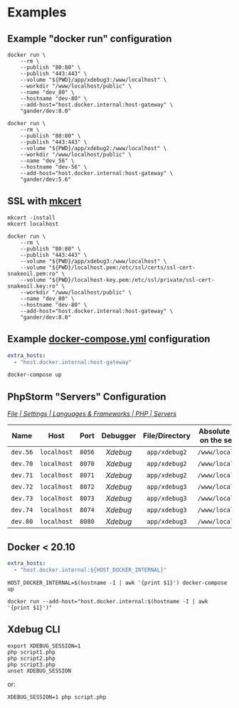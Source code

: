 # Examples

## Example "docker run" configuration

```shell
docker run \
    --rm \
    --publish "80:80" \
    --publish "443:443" \
    --volume "${PWD}/app/xdebug3:/www/localhost" \
    --workdir "/www/localhost/public" \
    --name "dev_80" \
    --hostname "dev-80" \
    --add-host="host.docker.internal:host-gateway" \
    "gander/dev:8.0"
```

```shell
docker run \
    --rm \
    --publish "80:80" \
    --publish "443:443" \
    --volume "${PWD}/app/xdebug2:/www/localhost" \
    --workdir "/www/localhost/public" \
    --name "dev_56" \
    --hostname "dev-56" \
    --add-host="host.docker.internal:host-gateway" \
    "gander/dev:5.6"
```

## SSL with [mkcert](https://mkcert.dev/)
```shell
mkcert -install
mkcert localhost
```
```shell
docker run \
    --rm \
    --publish "80:80" \
    --publish "443:443" \
    --volume "${PWD}/app/xdebug3:/www/localhost" \
    --volume "${PWD}/localhost.pem:/etc/ssl/certs/ssl-cert-snakeoil.pem:ro" \
    --volume "${PWD}/localhost-key.pem:/etc/ssl/private/ssl-cert-snakeoil.key:ro" \
    --workdir "/www/localhost/public" \
    --name "dev_80" \
    --hostname "dev-80" \
    --add-host="host.docker.internal:host-gateway" \
    "gander/dev:8.0"
```

## Example [docker-compose.yml](docker-compose.yml) configuration

```yaml
extra_hosts:
  - "host.docker.internal:host-gateway"
```
```shell
docker-compose up
```

## PhpStorm "Servers" Configuration

_[File | Settings | Languages & Frameworks | PHP | Servers](jetbrains://PhpStorm/settings?name=Languages+%26+Frameworks--PHP--Servers)_

|Name|Host|Port|Debugger|File/Directory|Absolute path on the server|
|:---:|:---:|:---:|:---:|:---:|:---:|
|`dev.56`|`localhost`|`8056`|_Xdebug_|`app/xdebug2`|`/www/localhost`|
|`dev.70`|`localhost`|`8070`|_Xdebug_|`app/xdebug2`|`/www/localhost`|
|`dev.71`|`localhost`|`8071`|_Xdebug_|`app/xdebug2`|`/www/localhost`|
|`dev.72`|`localhost`|`8072`|_Xdebug_|`app/xdebug3`|`/www/localhost`|
|`dev.73`|`localhost`|`8073`|_Xdebug_|`app/xdebug3`|`/www/localhost`|
|`dev.74`|`localhost`|`8074`|_Xdebug_|`app/xdebug3`|`/www/localhost`|
|`dev.80`|`localhost`|`8080`|_Xdebug_|`app/xdebug3`|`/www/localhost`|

## Docker < 20.10

```yaml
extra_hosts:
  - "host.docker.internal:${HOST_DOCKER_INTERNAL}"
```
```shell
HOST_DOCKER_INTERNAL=$(hostname -I | awk '{print $1}') docker-compose up
```
```shell
docker run --add-host="host.docker.internal:$(hostname -I | awk '{print $1}')"
```

## Xdebug CLI 

```shell
export XDEBUG_SESSION=1
php script1.php
php script2.php
php script3.php
unset XDEBUG_SESSION
```
or:
```shell
XDEBUG_SESSION=1 php script.php
```
